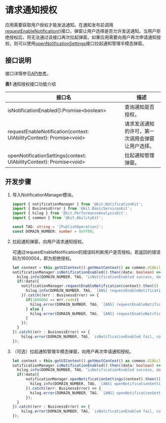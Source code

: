 # 请求通知授权

<!--Kit: Notification Kit-->
<!--Subsystem: Notification-->
<!--Owner: @peixu-->
<!--Designer: @dongqingran; @wulong158-->
<!--Tester: @wanghong1997-->
<!--Adviser: @fang-jinxu-->

应用需要获取用户授权才能发送通知。在通知发布前调用[requestEnableNotification()](../reference/apis-notification-kit/js-apis-notificationManager.md#notificationmanagerrequestenablenotification10-1)接口，弹窗让用户选择是否允许发送通知。当用户拒绝授权后，将无法通过该接口再次拉起弹窗。如果应用需要向用户再次申请通知授权，则可以使用[openNotificationSettings](../reference/apis-notification-kit/js-apis-notificationManager.md#notificationmanageropennotificationsettings13)接口拉起通知管理半模态弹窗。

## 接口说明

接口详情参见[API参考](../reference/apis-notification-kit/js-apis-notificationManager.md)。

**表1** 通知授权接口功能介绍

| **接口名**  | **描述** |
| -------- | -------- |
| isNotificationEnabled():Promise\<boolean\>       | 查询通知是否授权。  |
| requestEnableNotification(context: UIAbilityContext): Promise\<void\> | 请求发送通知的许可，第一次调用会弹窗让用户选择。     |
| openNotificationSettings(context: UIAbilityContext): Promise\<void\>  | 拉起通知管理弹窗。|


## 开发步骤

1. 导入NotificationManager模块。

    ```ts
    import { notificationManager } from '@kit.NotificationKit';
    import { BusinessError } from '@kit.BasicServicesKit';
    import { hilog } from '@kit.PerformanceAnalysisKit';
    import { common } from '@kit.AbilityKit';

    const TAG: string = '[PublishOperation]';
    const DOMAIN_NUMBER: number = 0xFF00;
    ```

2. 拉起通知弹窗，向用户请求通知授权。

    可通过requestEnableNotification的错误码判断用户是否授权。若返回的错误码为1600004，即为拒绝授权。

    ```ts
    let context = this.getUIContext().getHostContext() as common.UIAbilityContext;
    notificationManager.isNotificationEnabled().then((data: boolean) => {
      hilog.info(DOMAIN_NUMBER, TAG, "isNotificationEnabled success, data: " + JSON.stringify(data));
      if(!data){
        notificationManager.requestEnableNotification(context).then(() => {
          hilog.info(DOMAIN_NUMBER, TAG, `[ANS] requestEnableNotification success`);
        }).catch((err : BusinessError) => {
          if(1600004 == err.code){
            hilog.error(DOMAIN_NUMBER, TAG, `[ANS] requestEnableNotification refused, code is ${err.code}, message is ${err.message}`);
          } else {
            hilog.error(DOMAIN_NUMBER, TAG, `[ANS] requestEnableNotification failed, code is ${err.code}, message is ${err.message}`);
          }
        });
      }
    }).catch((err : BusinessError) => {
        hilog.error(DOMAIN_NUMBER, TAG, `isNotificationEnabled fail, code is ${err.code}, message is ${err.message}`);
    });
    ```

3. （可选）拉起通知管理半模态弹窗，向用户再次申请通知授权。

    ```ts
    let context = this.getUIContext().getHostContext() as common.UIAbilityContext;
    notificationManager.isNotificationEnabled().then((data: boolean) => {
      hilog.info(DOMAIN_NUMBER, TAG, "isNotificationEnabled success, data: " + JSON.stringify(data));
      if(!data){
          notificationManager.openNotificationSettings(context).then(() => {
            hilog.info(DOMAIN_NUMBER, TAG, `[ANS] openNotificationSettings success`);
          }).catch((err: BusinessError) => {
            hilog.error(DOMAIN_NUMBER, TAG, `[ANS] openNotificationSettings failed, code is ${err.code}, message is ${err.message}`);
          });
      }
    }).catch((err : BusinessError) => {
        hilog.error(DOMAIN_NUMBER, TAG, `isNotificationEnabled fail, code is ${err.code}, message is ${err.message}`);
    });
    ```


